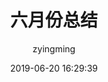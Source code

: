 ---
layout: post
title:  "六月份总结"
date:   2019-06-20 16:29:39
categories: javascript
tags: javascript
marks: tag
icon: original
author: "zyingming"
---
